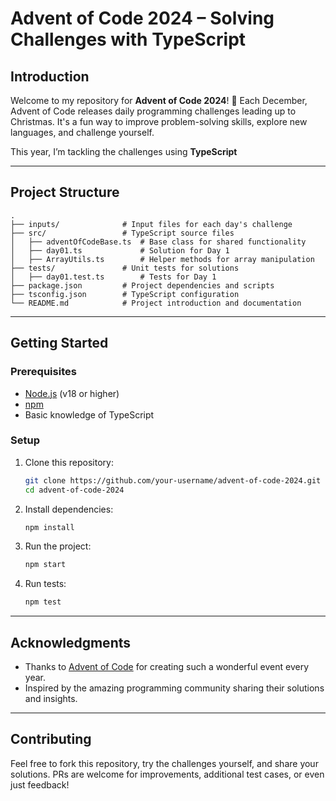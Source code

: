 
# Advent of Code 2024 – Solving Challenges with TypeScript

## **Introduction**

Welcome to my repository for **Advent of Code 2024**! 🎄 Each December, Advent of Code releases daily programming challenges leading up to Christmas. It's a fun way to improve problem-solving skills, explore new languages, and challenge yourself. 

This year, I’m tackling the challenges using **TypeScript**

---

## **Project Structure**

```
.
├── inputs/              # Input files for each day's challenge
├── src/                 # TypeScript source files
│   ├── adventOfCodeBase.ts  # Base class for shared functionality
│   ├── day01.ts             # Solution for Day 1
│   ├── ArrayUtils.ts        # Helper methods for array manipulation
├── tests/               # Unit tests for solutions
│   ├── day01.test.ts        # Tests for Day 1
├── package.json         # Project dependencies and scripts
├── tsconfig.json        # TypeScript configuration
└── README.md            # Project introduction and documentation
```

---

## **Getting Started**

### **Prerequisites**
- [Node.js](https://nodejs.org/) (v18 or higher)
- [npm](https://www.npmjs.com/)
- Basic knowledge of TypeScript

### **Setup**

1. Clone this repository:
   ```bash
   git clone https://github.com/your-username/advent-of-code-2024.git
   cd advent-of-code-2024
   ```

2. Install dependencies:
   ```bash
   npm install
   ```

3. Run the project:
   ```bash
   npm start
   ```

4. Run tests:
   ```bash
   npm test
   ```

---

## **Acknowledgments**

- Thanks to [Advent of Code](https://adventofcode.com/) for creating such a wonderful event every year.
- Inspired by the amazing programming community sharing their solutions and insights.

---

## **Contributing**

Feel free to fork this repository, try the challenges yourself, and share your solutions. PRs are welcome for improvements, additional test cases, or even just feedback!
